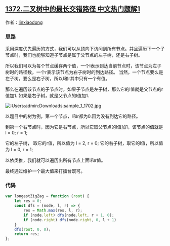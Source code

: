 ## [1372.二叉树中的最长交错路径 中文热门题解1](https://leetcode.cn/problems/longest-zigzag-path-in-a-binary-tree/solutions/100000/dfsduan-duan-ba-xing-dai-ma-you-ya-jie-j-kfyz)

作者：[linxiaodong](https://leetcode.cn/u/linxiaodong)

### 思路

采用深度优先遍历的方式，我们可以从顶向下访问到所有节点。并且遍历下一个子节点时，我们也能够知道子节点是属于父节点的左子树，还是右子树。

所以我们可以为每个节点缓存两个值，一个l表示到达当前节点时，该节点为左子树时的路径数，一个r表示该节点为右子树时的到达路径。
当然，一个节点要么是左子树，要么是右子树，所以l和r其中只有一个有值。

那么在遍历该节点的子节点时，如果子节点是左子树，那么它的l值就是父节点的r值加1. 如果是右子树，就是父节点的l值加1.

![:Users:admin:Downloads:sample_1_1702.jpg](https://pic.leetcode-cn.com/1627994711-iPVhEZ-:Users:admin:Downloads:sample_1_1702.jpg)

以题目中的树为例，第一个节点，l和r都为0.因为没有到达它的路径。

到第一个右节点时，因为它是右节点，所以它取父节点的l值加1，该节点的值就是 l = 0; r = 1;

它的左子树， 取它的r值，所以值为 l = 2, r = 0;
它的右子树，取它的l值，所以值为 l = 0, r = 1;

以依类推，我们就可以遍历出所有节点上面l和r值。 

最终通过维护一个最大值来打擂台既可。


### 代码 

```javascript
var longestZigZag = function (root) {
    let res = 0;
    const dfs = (node, l, r) => {
        res = Math.max(res, l, r);
        if (node.left) dfs(node.left, r + 1, 0);
        if (node.right) dfs(node.right, 0, l + 1)
    }
    dfs(root, 0, 0);
    return res;
};
```